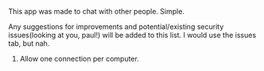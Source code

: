 This app was made to chat with other people.
Simple.

Any suggestions for improvements and potential/existing security issues(looking at you, paul!) will be added to this list. I would use the issues tab, but nah.
1. Allow one connection per computer.